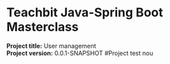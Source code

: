 
# Teachbit Java-Spring Boot Masterclass 

**Project title:** User management <br>
**Project version:** 0.0.1-SNAPSHOT
#Project test nou  
